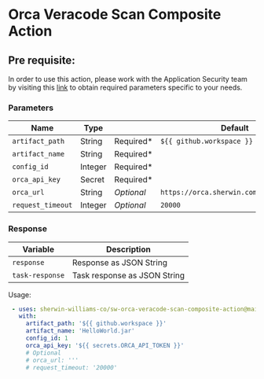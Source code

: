 # Orca Veracode Scan Composite Action  

## Pre requisite:
In order to use this action, please work with the Application Security team by visiting this [link](https://swcompany.sharepoint.com/sites/SPApplicationSecurity/SitePages/Assurance.aspx?OR=Teams-HL&CT=1642620247402&sourceId=&params=%7B%22AppName%22%3A%22Teams-Desktop%22%2C%22AppVersion%22%3A%2228%2F21110108720%22%7D#q-i-d-like-to-use-the-github-composite-action-to-kick-off-security-scans%2C-what-do-i-need-to-do-that)
to obtain required parameters specific to your needs.

### Parameters
Name | Type |   | Default | Note |
|--- | ---- |---| ------- | ---- |
`artifact_path` | String | Required* | `${{ github.workspace }}`
`artifact_name` | String | Required* | 
`config_id` | Integer | Required* | 
`orca_api_key` | Secret | Required* | 
`orca_url` | String | *Optional* | `https://orca.sherwin.com/api/v2/file/` | 
`request_timeout` | Integer | *Optional* | `20000` | 

### Response
| Variable |  Description  |
|---|---|
`response` | Response as JSON String
`task-response` | Task response as JSON String

Usage:

```yaml
 - uses: sherwin-williams-co/sw-orca-veracode-scan-composite-action@main
   with:
     artifact_path: '${{ github.workspace }}'
     artifact_name: 'HelloWorld.jar'
     config_id: 1
     orca_api_key: '${{ secrets.ORCA_API_TOKEN }}'
     # Optional
     # orca_url: '''
     # request_timeout: '20000'
     
```
